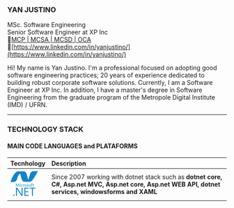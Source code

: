 ### YAN JUSTINO
MSc. Software Engineering  
Senior Software Engineer at XP Inc  
:link:[MCP | MCSA | MCSD | OCA](https://www.youracclaim.com/users/yan-justino/badges)  
:link:[https://www.linkedin.com/in/yanjustino/](https://www.linkedin.com/in/yanjustino/)

Hi! My name is Yan Justino. I'm a professional focused on adopting good software engineering practices; 20 years of experience dedicated to building robust corporate software solutions. Currently, I am a Software Engineer at XP Inc. In addition, I have a master's degree in Software Engineering from the graduate program of the Metropole Digital Institute (IMD) / UFRN. 

---

### TECHNOLOGY STACK

#### MAIN CODE LANGUAGES and PLATAFORMS

| Tecnhology | Description |
| --- | :----------- |
| <img src="https://raw.githubusercontent.com/devicons/devicon/master/icons/dot-net/dot-net-plain-wordmark.svg" width="64px" /> | Since 2007 working with dotnet stack such as **dotnet core, C#, Asp.net MVC, Asp.net core, Asp.net WEB API, dotnet services, windowsforms and XAML** |



<!--
**yanjustino/yanjustino** is a ✨ _special_ ✨ repository because its `README.md` (this file) appears on your GitHub profile.

Here are some ideas to get you started:

- 🔭 I’m currently working on ...
- 🌱 I’m currently learning ...
- 👯 I’m looking to collaborate on ...
- 🤔 I’m looking for help with ...
- 💬 Ask me about ...
- 📫 How to reach me: ...
- 😄 Pronouns: ...
- ⚡ Fun fact: ...
-->

